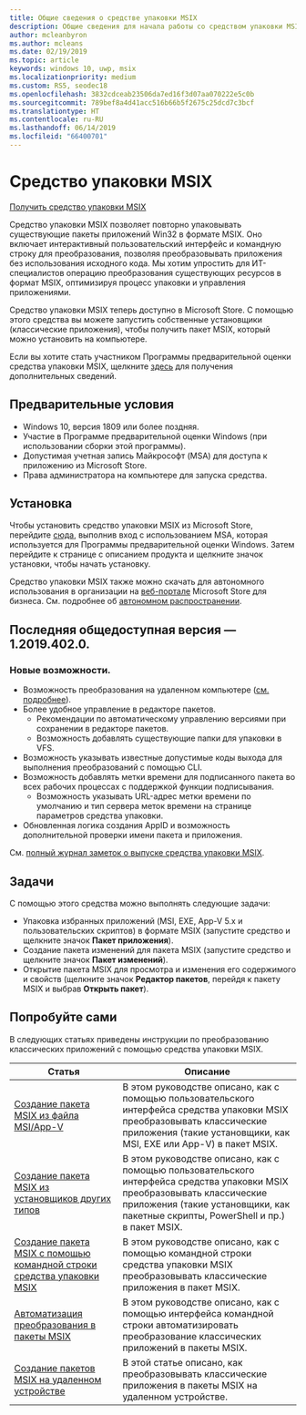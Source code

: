 ```yaml
---
title: Общие сведения о средстве упаковки MSIX
description: Общие сведения для начала работы со средством упаковки MSIX
author: mcleanbyron
ms.author: mcleans
ms.date: 02/19/2019
ms.topic: article
keywords: windows 10, uwp, msix
ms.localizationpriority: medium
ms.custom: RS5, seodec18
ms.openlocfilehash: 3832cdceab23506da7ed16f3d07aa070222e5c0b
ms.sourcegitcommit: 789bef8a4d41acc516b66b5f2675c25dcd7c3bcf
ms.translationtype: HT
ms.contentlocale: ru-RU
ms.lasthandoff: 06/14/2019
ms.locfileid: "66400701"
---
```

# <a name="msix-packaging-tool"></a>Средство упаковки MSIX 

<div class="nextstepaction"><p><a class="x-hidden-focus" href="https://www.microsoft.com/en-us/p/msix-packaging-tool/9n5lw3jbcxkf" data-linktype="external">Получить средство упаковки MSIX</a></p></div>

Средство упаковки MSIX позволяет повторно упаковывать существующие пакеты приложений Win32 в формате MSIX. Оно включает интерактивный пользовательский интерфейс и командную строку для преобразования, позволяя преобразовывать приложения без использования исходного кода. Мы хотим упростить для ИТ-специалистов операцию преобразования существующих ресурсов в формат MSIX, оптимизируя процесс упаковки и управления приложениями.

Средство упаковки MSIX теперь доступно в Microsoft Store. С помощью этого средства вы можете запустить собственные установщики (классические приложения), чтобы получить пакет MSIX, который можно установить на компьютере.

Если вы хотите стать участником Программы предварительной оценки средства упаковки MSIX, щелкните [здесь](packaging-tool/insider-program.md) для получения дополнительных сведений.

## <a name="prerequisites"></a>Предварительные условия

- Windows 10, версия 1809 или более поздняя.
- Участие в Программе предварительной оценки Windows (при использовании сборки этой программы).
- Допустимая учетная запись Майкрософт (MSA) для доступа к приложению из Microsoft Store. 
- Права администратора на компьютере для запуска средства.
 
 ## <a name="install"></a>Установка
 
Чтобы установить средство упаковки MSIX из Microsoft Store, перейдите [сюда](https://www.microsoft.com/en-us/p/msix-packaging-tool/9n5lw3jbcxkf), выполнив вход с использованием MSA, которая используется для Программы предварительной оценки Windows. Затем перейдите к странице с описанием продукта и щелкните значок установки, чтобы начать установку.

Средство упаковки MSIX также можно скачать для автономного использования в организации на [веб-портале](https://businessstore.microsoft.com/) Microsoft Store для бизнеса. См. подробнее об [автономном распространении](https://docs.microsoft.com/en-us/microsoft-store/distribute-offline-apps#download-an-offline-licensed-app).

 
## <a name="latest-public-version---120194020"></a>Последняя общедоступная версия — 1.2019.402.0.

### <a name="new-features"></a>Новые возможности.

- Возможность преобразования на удаленном компьютере ([см. подробнее](packaging-tool/remote-conversion-setup.md)).
- Более удобное управление в редакторе пакетов.
    - Рекомендации по автоматическому управлению версиями при сохранении в редакторе пакетов.
    - Возможность добавлять существующие папки для упаковки в VFS.
- Возможность указывать известные допустимые коды выхода для выполнения преобразований с помощью CLI.
- Возможность добавлять метки времени для подписанного пакета во всех рабочих процессах с поддержкой функции подписывания. 
    - Возможность указывать URL-адрес метки времени по умолчанию и тип сервера меток времени на странице параметров средства упаковки.
- Обновленная логика создания AppID и возможность дополнительной проверки имени пакета и приложения. 

См. [полный журнал заметок о выпуске средства упаковки MSIX](packaging-tool/release-notes/history.md).

 ## <a name="tasks"></a>Задачи
 
С помощью этого средства можно выполнять следующие задачи:
 
- Упаковка избранных приложений (MSI, EXE, App-V 5.x и пользовательских скриптов) в формате MSIX (запустите средство и щелкните значок **Пакет приложения**).
- Создание пакета изменений для пакета MSIX (запустите средство и щелкните значок **Пакет изменений**). 
- Открытие пакета MSIX для просмотра и изменения его содержимого и свойств (щелкните значок **Редактор пакетов**, перейдя к пакету MSIX и выбрав **Открыть пакет**).

## <a name="try-it-out"></a>Попробуйте сами 

В следующих статьях приведены инструкции по преобразованию классических приложений с помощью средства упаковки MSIX. 

| Статья | Описание |
|-------|-------------|
| [Создание пакета MSIX из файла MSI/App-V](packaging-tool/create-app-package-MSI-VM.md) | В этом руководстве описано, как с помощью пользовательского интерфейса средства упаковки MSIX преобразовывать классические приложения (такие установщики, как MSI, EXE или App-V) в пакет MSIX. |
| [Создание пакета MSIX из установщиков других типов](packaging-tool/create-other-installer.md) | В этом руководстве описано, как с помощью пользовательского интерфейса средства упаковки MSIX преобразовывать классические приложения (такие установщики, как пакетные скрипты, PowerShell и пр.) в пакет MSIX. |
| [Создание пакета MSIX с помощью командной строки средства упаковки MSIX](packaging-tool/package-conversion-cli.md) | В этом руководстве описано, как с помощью командной строки средства упаковки MSIX преобразовывать классические приложения в пакет MSIX. |
| [Автоматизация преобразования в пакеты MSIX](packaging-tool/automate-conversion.md) | В этом руководстве описано, как с помощью интерфейса командной строки автоматизировать преобразование классических приложений в пакеты MSIX. |
| [Создание пакетов MSIX на удаленном устройстве](packaging-tool/remote-conversion-setup.md) | В этой статье описано, как преобразовывать классические приложения в пакеты MSIX на удаленном устройстве. |
